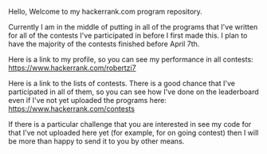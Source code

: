 Hello, Welcome to my hackerrank.com program repository.

Currently I am in the middle of putting in all of the programs that I've written for all of the contests I've participated in before I first made this. I plan to have the majority of the contests finished before April 7th.

Here is a link to my profile, so you can see my performance in all contests: https://www.hackerrank.com/robertzi7

Here is a link to the lists of contests. There is a good chance that I've participated in all of them, so you
can see how I've done on the leaderboard even if I've not yet uploaded the programs here: https://www.hackerrank.com/contests

If there is a particular challenge that you are interested in see my code for that I've not uploaded here yet (for example, for on going contest) then I will be more than happy to send it to you by other means.
